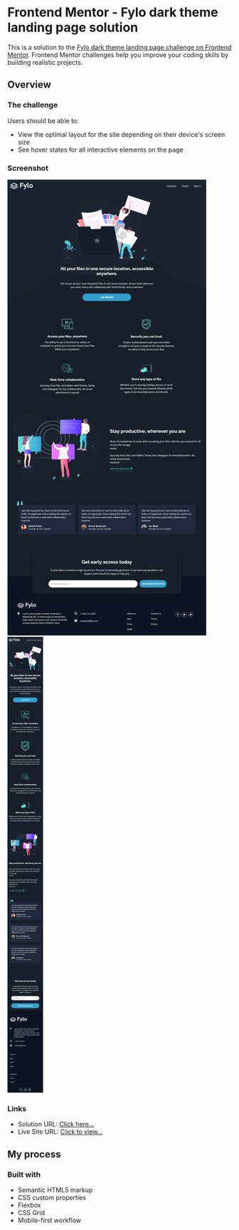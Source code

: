 # Frontend Mentor - Fylo dark theme landing page solution

This is a solution to the [Fylo dark theme landing page challenge on Frontend Mentor](https://www.frontendmentor.io/challenges/fylo-dark-theme-landing-page-5ca5f2d21e82137ec91a50fd). Frontend Mentor challenges help you improve your coding skills by building realistic projects.

## Overview

### The challenge

Users should be able to:

- View the optimal layout for the site depending on their device's screen size
- See hover states for all interactive elements on the page

### Screenshot

![Desktop](./screenshots/desktop.png)
![Mobile](./screenshots/mobile.png)

### Links

- Solution URL: [Click here...](https://github.com/markskwid/mark-fylo-dark-landingpage)
- Live Site URL: [Click to view...](https://markskwid.github.io/mark-fylo-dark-landingpage/)

## My process

### Built with

- Semantic HTML5 markup
- CSS custom properties
- Flexbox
- CSS Grid
- Mobile-first workflow
